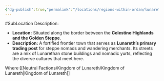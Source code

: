 ```yaml
---
{"dg-publish":true,"permalink":"/locations/regions-within-ordan/lunareth-land/town-of-everhollow/"}
---
```


#SubLocation
Description:
- **Location:** Situated along the border between the **Celestine Highlands and the Golden Steppe**.
- **Description:** A fortified frontier town that serves as **Lunareth’s primary trading post** for steppe nomads and wandering merchants. Its streets are a mix of Lunarethan stone buildings and nomadic yurts, reflecting the diverse cultures that meet here.

Where:[[Neutral Factions/Kingdom of Lunareth/Kingdom of Lunareth\|Kingdom of Lunareth]]
